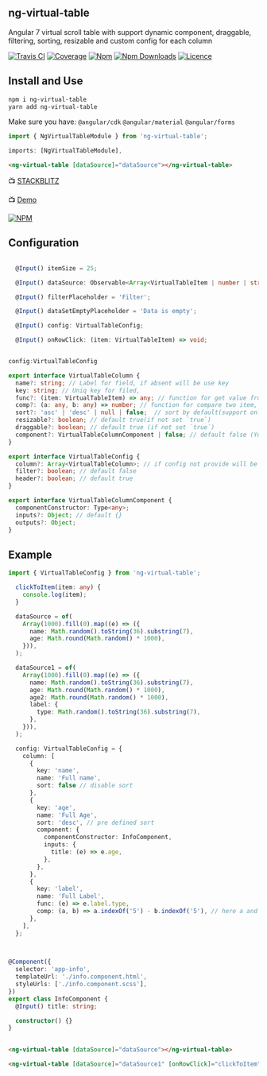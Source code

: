 ## ng-virtual-table

Angular 7 virtual scroll table with support dynamic component, draggable, filtering, sorting, resizable and custom config for each column

[![Travis CI](https://img.shields.io/travis/PxyUp/ng-virtual-table/master.svg)](https://travis-ci.org/PxyUp/ng-virtual-table)
[![Coverage](https://img.shields.io/codecov/c/github/PxyUp/ng-virtual-table.svg)](https://codecov.io/gh/PxyUp/ng-virtual-table)
[![Npm](https://img.shields.io/npm/v/ng-virtual-table.svg)](https://badge.fury.io/js/ng-virtual-table)
[![Npm Downloads](https://img.shields.io/npm/dt/ng-virtual-table.svg)](https://www.npmjs.com/package/ng-virtual-table)
[![Licence](https://img.shields.io/npm/l/ng-virtual-table.svg)](https://github.com/PxyUp/ng-virtual-table/blob/master/LICENSE)

## Install and Use

```bash
npm i ng-virtual-table
yarn add ng-virtual-table
```

Make sure you have:
`@angular/cdk` `@angular/material` `@angular/forms`

```typescript
import { NgVirtualTableModule } from 'ng-virtual-table';

imports: [NgVirtualTableModule],
```

```html
<ng-virtual-table [dataSource]="dataSource"></ng-virtual-table>
```
📺 [STACKBLITZ](https://stackblitz.com/edit/angular-i7mm4w)

📺 [Demo](https://pxyup.github.io/ng-virtual-table)


[![NPM](https://nodei.co/npm/ng-virtual-table.png?downloads=true&downloadRank=true&stars=true)](https://nodei.co/npm/ng-virtual-table/)


## Configuration

```typescript

  @Input() itemSize = 25;

  @Input() dataSource: Observable<Array<VirtualTableItem | number | string | boolean>>;

  @Input() filterPlaceholder = 'Filter';

  @Input() dataSetEmptyPlaceholder = 'Data is empty';

  @Input() config: VirtualTableConfig;

  @Input() onRowClick: (item: VirtualTableItem) => void;
```

```typescript

config:VirtualTableConfig

export interface VirtualTableColumn {
  name?: string; // Label for field, if absent will be use key
  key: string; // Uniq key for filed, 
  func?: (item: VirtualTableItem) => any; // function for get value from dataSource item
  comp?: (a: any, b: any) => number; // function for compare two item, depend from `func` function
  sort?: 'asc' | 'desc' | null | false;  // sort by default(support only one sort), false for disable
  resizable?: boolean; // default true(if not set `true`)
  draggable?: boolean; // default true (if not set `true`)
  component?: VirtualTableColumnComponent | false; // default false (You class component must be part of entryComponents in yor Module!!!!!)
}

export interface VirtualTableConfig {
  column?: Array<VirtualTableColumn>; // if config not provide will be auto generate column
  filter?: boolean; // default false
  header?: boolean; // default true
}

export interface VirtualTableColumnComponent {
  componentConstructor: Type<any>;
  inputs?: Object; // default {}
  outputs?: Object;
}

```

## Example

```typescript
import { VirtualTableConfig } from 'ng-virtual-table';

  clickToItem(item: any) {
    console.log(item);
  }

  dataSource = of(
    Array(1000).fill(0).map((e) => ({
      name: Math.random().toString(36).substring(7),
      age: Math.round(Math.random() * 1000),
    })),
  );

  dataSource1 = of(
    Array(1000).fill(0).map((e) => ({
      name: Math.random().toString(36).substring(7),
      age: Math.round(Math.random() * 1000),
      age2: Math.round(Math.random() * 1000),
      label: {
        type: Math.random().toString(36).substring(7),
      },
    })),
  );

  config: VirtualTableConfig = {
    column: [
      {
        key: 'name',
        name: 'Full name',
        sort: false // disable sort
      },
      {
        key: 'age',
        name: 'Full Age',
        sort: 'desc', // pre defined sort
        component: {
          componentConstructor: InfoComponent,
          inputs: {
            title: (e) => e.age,
          },
        },
      },
      {
        key: 'label',
        name: 'Full Label',
        func: (e) => e.label.type,
        comp: (a, b) => a.indexOf('5') - b.indexOf('5'), // here a and b (e) => e.label.type
      },
    ],
  };

  

@Component({
  selector: 'app-info',
  templateUrl: './info.component.html',
  styleUrls: ['./info.component.scss'],
})
export class InfoComponent {
  @Input() title: string;

  constructor() {}
}
 
```

```html
<ng-virtual-table [dataSource]="dataSource"></ng-virtual-table>

<ng-virtual-table [dataSource]="dataSource1" [onRowClick]="clickToItem" [config]="config"></ng-virtual-table>
```
